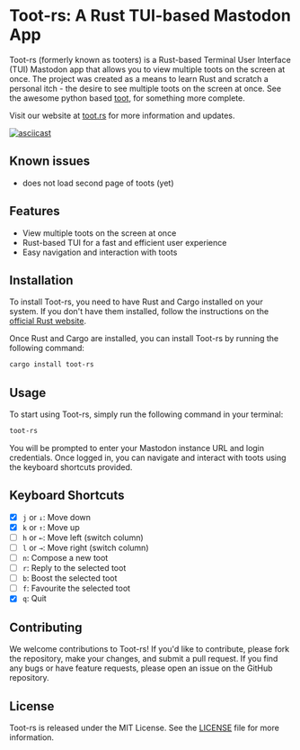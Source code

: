 # Toot-rs: A Rust TUI-based Mastodon App

Toot-rs (formerly known as tooters) is a Rust-based Terminal User Interface (TUI) Mastodon app that allows you to view multiple toots on the screen at once. The project was created as a means to learn Rust and scratch a personal itch - the desire to see multiple toots on the screen at once. See the awesome python based [toot](https://github.com/ihabunek/toot), for something more complete.

Visit our website at [toot.rs](https://toot.rs) for more information and updates.

[![asciicast](https://asciinema.org/a/576573.svg)](https://asciinema.org/a/576573)

## Known issues

- does not load second page of toots (yet)

## Features

- View multiple toots on the screen at once
- Rust-based TUI for a fast and efficient user experience
- Easy navigation and interaction with toots

## Installation

To install Toot-rs, you need to have Rust and Cargo installed on your system. If you don't have them installed, follow the instructions on the [official Rust website](https://www.rust-lang.org/tools/install).

Once Rust and Cargo are installed, you can install Toot-rs by running the following command:

```bash
cargo install toot-rs
```

## Usage

To start using Toot-rs, simply run the following command in your terminal:

```bash
toot-rs
```

You will be prompted to enter your Mastodon instance URL and login credentials. Once logged in, you can navigate and interact with toots using the keyboard shortcuts provided.

## Keyboard Shortcuts

- [x] `j` or `↓`: Move down
- [x] `k` or `↑`: Move up
- [ ] `h` or `←`: Move left (switch column)
- [ ] `l` or `→`: Move right (switch column)
- [ ] `n`: Compose a new toot
- [ ] `r`: Reply to the selected toot
- [ ] `b`: Boost the selected toot
- [ ] `f`: Favourite the selected toot
- [x] `q`: Quit

## Contributing

We welcome contributions to Toot-rs! If you'd like to contribute, please fork the repository, make your changes, and submit a pull request. If you find any bugs or have feature requests, please open an issue on the GitHub repository.

## License

Toot-rs is released under the MIT License. See the [LICENSE](LICENSE) file for more information.
